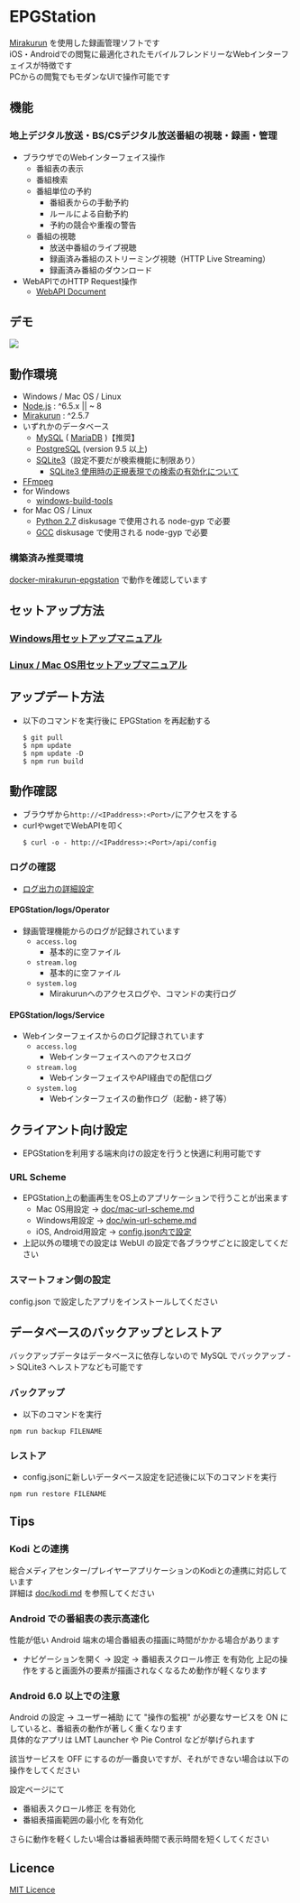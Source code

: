 EPGStation
====
[Mirakurun](https://github.com/Chinachu/Mirakurun) を使用した録画管理ソフトです  
iOS・Androidでの閲覧に最適化されたモバイルフレンドリーなWebインターフェイスが特徴です  
PCからの閲覧でもモダンなUIで操作可能です

## 機能
### 地上デジタル放送・BS/CSデジタル放送番組の視聴・録画・管理
- ブラウザでのWebインターフェイス操作
	- 番組表の表示
	- 番組検索
	- 番組単位の予約
		- 番組表からの手動予約
		- ルールによる自動予約
		- 予約の競合や重複の警告
	- 番組の視聴
		- 放送中番組のライブ視聴
		- 録画済み番組のストリーミング視聴（HTTP Live Streaming）
		- 録画済み番組のダウンロード
- WebAPIでのHTTP Request操作
	- [WebAPI Document](doc/webapi.md)

## デモ

![](https://gist.githubusercontent.com/advancedbear/b68aac0830bda8cddc0da14b2d7aeabc/raw/ceb7eabda91fd37816c143e8d633074f4419b5d6/EPGStation.gif)

## 動作環境

- Windows / Mac OS / Linux
- [Node.js](http://nodejs.org/) : ^6.5.x || ~ 8 
- [Mirakurun](https://github.com/Chinachu/Mirakurun) : ^2.5.7 
- いずれかのデータベース
	- [MySQL](https://www.mysql.com/jp/) ( [MariaDB](https://mariadb.org/) )【推奨】
	- [PostgreSQL](https://www.postgresql.org/) (version 9.5 以上)
	- [SQLite3](https://www.sqlite.org/)（設定不要だが検索機能に制限あり）  
		- [SQLite3 使用時の正規表現での検索の有効化について](doc/sqlite3-regexp.md)
- [FFmpeg](http://ffmpeg.org/)
- for Windows
	- [windows-build-tools](https://npmjs.com/package/windows-build-tools)
- for Mac OS / Linux
	- [Python 2.7](https://www.python.org/) diskusage で使用される node-gyp で必要
	- [GCC](https://gcc.gnu.org/) diskusage で使用される node-gyp で必要

### 構築済み推奨環境
[docker-mirakurun-epgstation](https://github.com/l3tnun/docker-mirakurun-epgstation) で動作を確認しています

## セットアップ方法
### [Windows用セットアップマニュアル](doc/windows.md)

### [Linux / Mac OS用セットアップマニュアル](doc/linux-setup.md)

## アップデート方法
- 以下のコマンドを実行後に EPGStation を再起動する
	```
	$ git pull
	$ npm update
	$ npm update -D
	$ npm run build
	```

## 動作確認
- ブラウザから`http://<IPaddress>:<Port>/`にアクセスをする
- curlやwgetでWebAPIを叩く
	```
	$ curl -o - http://<IPaddress>:<Port>/api/config
	```

### ログの確認
- [ログ出力の詳細設定](doc/log-manual.md)
#### EPGStation/logs/Operator
- 録画管理機能からのログが記録されています
	- `access.log`
		- 基本的に空ファイル
	- `stream.log`
		- 基本的に空ファイル
	- `system.log`
		- Mirakurunへのアクセスログや、コマンドの実行ログ
#### EPGStation/logs/Service
- Webインターフェイスからのログ記録されています
	- `access.log`
		- Webインターフェイスへのアクセスログ
	- `stream.log`
		- WebインターフェイスやAPI経由での配信ログ
	- `system.log`
		- Webインターフェイスの動作ログ（起動・終了等）

## クライアント向け設定
- EPGStationを利用する端末向けの設定を行うと快適に利用可能です

### URL Scheme
- EPGStation上の動画再生をOS上のアプリケーションで行うことが出来ます
	- Mac OS用設定 -> [doc/mac-url-scheme.md](doc/mac-url-scheme.md)
	- Windows用設定 -> [doc/win-url-scheme.md](doc/win-url-scheme.md)
	- iOS, Android用設定 -> [config.json内で設定](doc/conf-manual.md#mpegtsviewer)
- 上記以外の環境での設定は WebUI の設定で各ブラウザごとに設定してください

### スマートフォン側の設定

config.json で設定したアプリをインストールしてください

## データベースのバックアップとレストア
バックアップデータはデータベースに依存しないので MySQL でバックアップ -> SQLite3 へレストアなども可能です

### バックアップ
- 以下のコマンドを実行
```
npm run backup FILENAME
```

### レストア
- config.jsonに新しいデータベース設定を記述後に以下のコマンドを実行
```
npm run restore FILENAME
```


## Tips
### Kodi との連携
総合メディアセンター/プレイヤーアプリケーションのKodiとの連携に対応しています  
詳細は [doc/kodi.md](doc/kodi.md) を参照してください
### Android での番組表の表示高速化

性能が低い Android 端末の場合番組表の描画に時間がかかる場合があります
- ナビゲーションを開く -> 設定 -> 番組表スクロール修正 を有効化
上記の操作をすると画面外の要素が描画されなくなるため動作が軽くなります

### Android 6.0 以上での注意

Android の設定 -> ユーザー補助 にて "操作の監視" が必要なサービスを ON にしていると、番組表の動作が著しく重くなります  
具体的なアプリは LMT Launcher や Pie Control などが挙げられます

該当サービスを OFF にするのが一番良いですが、それができない場合は以下の操作をしてください

設定ページにて

- 番組表スクロール修正 を有効化
- 番組表描画範囲の最小化 を有効化

さらに動作を軽くしたい場合は番組表時間で表示時間を短くしてください

## Licence

[MIT Licence](LICENSE)
